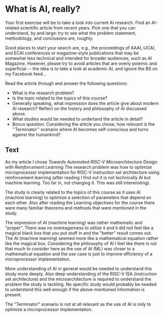 # What is AI, really?
Your first exercise will be to take a look into current AI research. Find an AI-related scientific 
article from recent years. Pick one that you can understand, by and large: try to see what the 
problem statement, methodology, and conclusions are, roughly.

Good places to start your search are, e.g., the proceedings of AAAI, IJCAI, and ECAI conferences 
or magazine-style publications that may be somewhat less technical and intended for broader 
audiences, such as AI Magazine. However, please try to avoid articles that are overly polemic and 
superficial -- the idea is to take a look at academic AI, and ignore the BS on my Facebook feed...

Read the article through and answer the following questions:

* What is the research problem?
* Is the topic related to the topics of this course?
* Generally speaking, what impression does the article give about modern AI research? 
  Reflect on the history and philosophy of AI discussed above.
* What studies would be needed to undertand the article in detail?
* Bonus question: Considering the article you chose, how relevant is the ''Terminator'' scenario 
  where AI becomes self-conscious and turns against the humankind? 

## Text

As my article I chose *Towards Automated RISC-V Microarchitecture Design with Reinforcement Learning*
The research problem was how to optimize microprocessor implementation for RISC-V instruction set
architecture using reinforcement learning (after reading I find out it is not technically AI
but machine learning. Too far in, not changing it. This was still interensting).

The study is clearly related to the topics of this course as it uses AI (machine learning) to 
optimize a selection of parameters that depend on each other. Also after reading the Learning 
objectives for the course there were many familiar theorems and methods that were mentioned in the 
study.

The impression of AI (machine learning) was rather mathematic and "proper". There was no 
overeagerness to utilize it and it did not feel like a magical black box that you put stuff in
and the "better" result comes out. The AI (machine learning) seemed more like a mathematical
equation rather like the magical box. Considering the philosophy of AI I feel like there is not
that much to consider here as the use of AI (ML) was closer to a mathematical equation and
the use case is just to improve efficiency of a microprocessor implementation.

More understanding of AI in general would be needed to understand this study more deeply. Also
deep understanding of the RISC-V ISA (instruction set architecture) and the microarchitecture
is required to understand the problem the study is tackling. No specific study would probably be
needed to understand this well enough if the above-mentioned information is present.

The "Terminator" scenario is not at all relevant as the use of AI is only to optimize a 
microprocessor implementation.
